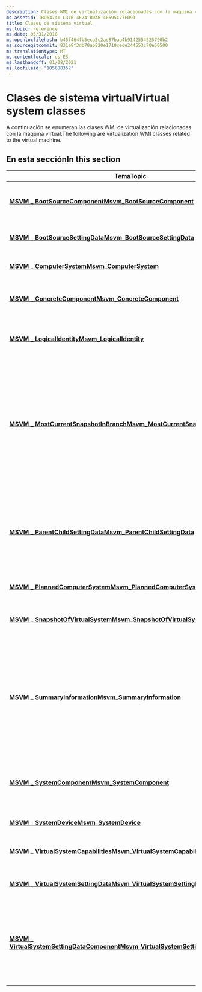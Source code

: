```yaml
---
description: Clases WMI de virtualización relacionadas con la máquina virtual.
ms.assetid: 1BD64741-C316-4E74-B0AB-4E595C77FD91
title: Clases de sistema virtual
ms.topic: reference
ms.date: 05/31/2018
ms.openlocfilehash: b45f464fb5eca5c2ae87baa4b9142554525790b2
ms.sourcegitcommit: 831e8f3db78ab820e1710cede244553c70e50500
ms.translationtype: MT
ms.contentlocale: es-ES
ms.lasthandoff: 01/08/2021
ms.locfileid: "105688352"
---
```

# <a name="virtual-system-classes"></a><span data-ttu-id="f106b-103">Clases de sistema virtual</span><span class="sxs-lookup"><span data-stu-id="f106b-103">Virtual system classes</span></span>

<span data-ttu-id="f106b-104">A continuación se enumeran las clases WMI de virtualización relacionadas con la máquina virtual.</span><span class="sxs-lookup"><span data-stu-id="f106b-104">The following are virtualization WMI classes related to the virtual machine.</span></span>

## <a name="in-this-section"></a><span data-ttu-id="f106b-105">En esta sección</span><span class="sxs-lookup"><span data-stu-id="f106b-105">In this section</span></span>



| <span data-ttu-id="f106b-106">Tema</span><span class="sxs-lookup"><span data-stu-id="f106b-106">Topic</span></span>                                                                                                | <span data-ttu-id="f106b-107">Descripción</span><span class="sxs-lookup"><span data-stu-id="f106b-107">Description</span></span>                                                                                                                                                                                                                                                                                                                                                                                                                            |
|------------------------------------------------------------------------------------------------------|----------------------------------------------------------------------------------------------------------------------------------------------------------------------------------------------------------------------------------------------------------------------------------------------------------------------------------------------------------------------------------------------------------------------------------------|
| [<span data-ttu-id="f106b-108">**MSVM \_ BootSourceComponent**</span><span class="sxs-lookup"><span data-stu-id="f106b-108">**Msvm\_BootSourceComponent**</span></span>](msvm-bootsourcecomponent.md)<br/>                             | <span data-ttu-id="f106b-109">Asocia el [**\_ BootSourceSettingData de MSVM**](msvm-bootsourcesettingdata.md) al [**MSVM general \_ VirtualSystemSettingData**](msvm-virtualsystemsettingdata.md).</span><span class="sxs-lookup"><span data-stu-id="f106b-109">Associates the [**Msvm\_BootSourceSettingData**](msvm-bootsourcesettingdata.md) to the overall [**Msvm\_VirtualSystemSettingData**](msvm-virtualsystemsettingdata.md).</span></span> <br/>                                                                                                                                                                                                                                                   |
| [<span data-ttu-id="f106b-110">**MSVM \_ BootSourceSettingData**</span><span class="sxs-lookup"><span data-stu-id="f106b-110">**Msvm\_BootSourceSettingData**</span></span>](msvm-bootsourcesettingdata.md)<br/>                         | <span data-ttu-id="f106b-111">Representa los parámetros para establecer el origen de arranque de una máquina virtual.</span><span class="sxs-lookup"><span data-stu-id="f106b-111">Represents the parameters to set the boot source of a virtual machine.</span></span> <br/>                                                                                                                                                                                                                                                                                                                                                     |
| [<span data-ttu-id="f106b-112">**MSVM \_ ComputerSystem**</span><span class="sxs-lookup"><span data-stu-id="f106b-112">**Msvm\_ComputerSystem**</span></span>](msvm-computersystem.md)<br/>                                       | <span data-ttu-id="f106b-113">Representa un sistema de equipo físico o una máquina virtual.</span><span class="sxs-lookup"><span data-stu-id="f106b-113">Represents a physical computer system or virtual machine.</span></span><br/>                                                                                                                                                                                                                                                                                                                                                                   |
| [<span data-ttu-id="f106b-114">**MSVM \_ ConcreteComponent**</span><span class="sxs-lookup"><span data-stu-id="f106b-114">**Msvm\_ConcreteComponent**</span></span>](msvm-concretecomponent.md)<br/>                                 | <span data-ttu-id="f106b-115">Asociación genérica que se usa para establecer relaciones entre elementos administrados.</span><span class="sxs-lookup"><span data-stu-id="f106b-115">A generic association used to establish 'part of' relationships between managed elements.</span></span><br/>                                                                                                                                                                                                                                                                                                                                   |
| [<span data-ttu-id="f106b-116">**MSVM \_ LogicalIdentity**</span><span class="sxs-lookup"><span data-stu-id="f106b-116">**Msvm\_LogicalIdentity**</span></span>](msvm-logicalidentity.md)<br/>                                     | <span data-ttu-id="f106b-117">Asocia dos elementos administrados que representan distintos aspectos de la misma entidad subyacente.</span><span class="sxs-lookup"><span data-stu-id="f106b-117">Associates two managed elements that represent different aspects of the same underlying entity.</span></span> <br/>                                                                                                                                                                                                                                                                                                                            |
| [<span data-ttu-id="f106b-118">**MSVM \_ MostCurrentSnapshotInBranch**</span><span class="sxs-lookup"><span data-stu-id="f106b-118">**Msvm\_MostCurrentSnapshotInBranch**</span></span>](msvm-mostcurrentsnapshotinbranch.md)<br/>             | <span data-ttu-id="f106b-119">Asocia una instancia de la clase [**MSVM \_ ComputerSystem**](msvm-computersystem.md) o [**MSVM \_ PlannedComputerSystem**](msvm-plannedcomputersystem.md) que representa un sistema virtual, con una instancia de la clase [**MSVM \_ VirtualSystemSettingData**](msvm-virtualsystemsettingdata.md) que representa la instantánea del sistema virtual que es la instantánea más reciente de una rama de instantáneas dependientes.</span><span class="sxs-lookup"><span data-stu-id="f106b-119">Associates an instance of the [**Msvm\_ComputerSystem**](msvm-computersystem.md) or [**Msvm\_PlannedComputerSystem**](msvm-plannedcomputersystem.md) class representing a virtual system, with an instance of the [**Msvm\_VirtualSystemSettingData**](msvm-virtualsystemsettingdata.md) class representing the virtual system snapshot that is the most current snapshot in a branch of dependent snapshots.</span></span><br/>            |
| [<span data-ttu-id="f106b-120">**MSVM \_ ParentChildSettingData**</span><span class="sxs-lookup"><span data-stu-id="f106b-120">**Msvm\_ParentChildSettingData**</span></span>](msvm-parentchildsettingdata.md)<br/>                       | <span data-ttu-id="f106b-121">Una asociación entre una instancia de [**MSVM \_ VirtualSystemSettingData**](msvm-virtualsystemsettingdata.md) y la instancia de **MSVM \_ VirtualSystemSettingData** que representa la instantánea más reciente en la que se basa este objeto.</span><span class="sxs-lookup"><span data-stu-id="f106b-121">An association between an instance of [**Msvm\_VirtualSystemSettingData**](msvm-virtualsystemsettingdata.md) and the **Msvm\_VirtualSystemSettingData** instance that represents the most recent snapshot upon which this object is based.</span></span><br/>                                                                                                                                                                                 |
| [<span data-ttu-id="f106b-122">**MSVM \_ PlannedComputerSystem**</span><span class="sxs-lookup"><span data-stu-id="f106b-122">**Msvm\_PlannedComputerSystem**</span></span>](msvm-plannedcomputersystem.md)<br/>                         | <span data-ttu-id="f106b-123">Representa una máquina virtual planeada.</span><span class="sxs-lookup"><span data-stu-id="f106b-123">Represents a planned virtual machine.</span></span><br/>                                                                                                                                                                                                                                                                                                                                                                                       |
| [<span data-ttu-id="f106b-124">**MSVM \_ SnapshotOfVirtualSystem**</span><span class="sxs-lookup"><span data-stu-id="f106b-124">**Msvm\_SnapshotOfVirtualSystem**</span></span>](msvm-snapshotofvirtualsystem.md)<br/>                     | <span data-ttu-id="f106b-125">Asocia un sistema virtual a una instantánea que se capturó del sistema virtual.</span><span class="sxs-lookup"><span data-stu-id="f106b-125">Associates a virtual system with a snapshot that was captured from the virtual system.</span></span><br/>                                                                                                                                                                                                                                                                                                                                      |
| [<span data-ttu-id="f106b-126">**MSVM \_ SummaryInformation**</span><span class="sxs-lookup"><span data-stu-id="f106b-126">**Msvm\_SummaryInformation**</span></span>](msvm-summaryinformation.md)<br/>                               | <span data-ttu-id="f106b-127">Se usa en los métodos [**GetSummaryInformation**](getsummaryinformation-msvm-virtualsystemmanagementservice.md) y [**GetDefinitionFileSummaryInformation**](getdefinitionfilesummaryinformation-msvm-virtualsystemmanagementservice.md) de la clase [**MSVM \_ VirtualSystemManagementService**](msvm-virtualsystemmanagementservice.md) para recuperar rápidamente la información común relacionada con una máquina virtual o una instantánea.</span><span class="sxs-lookup"><span data-stu-id="f106b-127">Used in the [**GetSummaryInformation**](getsummaryinformation-msvm-virtualsystemmanagementservice.md) and [**GetDefinitionFileSummaryInformation**](getdefinitionfilesummaryinformation-msvm-virtualsystemmanagementservice.md) methods in the [**Msvm\_VirtualSystemManagementService**](msvm-virtualsystemmanagementservice.md) class to quickly retrieve common information related to a virtual machine or snapshot.</span></span><br/> |
| [<span data-ttu-id="f106b-128">**MSVM \_ SystemComponent**</span><span class="sxs-lookup"><span data-stu-id="f106b-128">**Msvm\_SystemComponent**</span></span>](msvm-systemcomponent.md)<br/>                                     | <span data-ttu-id="f106b-129">Establece una relación de "parte de" entre un sistema y cualquier elemento del sistema administrado del que se compone.</span><span class="sxs-lookup"><span data-stu-id="f106b-129">Establishes a "part of" relationship between a system and any managed system element of which it is composed.</span></span><br/>                                                                                                                                                                                                                                                                                                               |
| [<span data-ttu-id="f106b-130">**MSVM \_ SystemDevice**</span><span class="sxs-lookup"><span data-stu-id="f106b-130">**Msvm\_SystemDevice**</span></span>](msvm-systemdevice.md)<br/>                                           | <span data-ttu-id="f106b-131">Asocia un dispositivo lógico al sistema primario.</span><span class="sxs-lookup"><span data-stu-id="f106b-131">Associates a logical device with the parent system.</span></span><br/>                                                                                                                                                                                                                                                                                                                                                                         |
| [<span data-ttu-id="f106b-132">**MSVM \_ VirtualSystemCapabilities**</span><span class="sxs-lookup"><span data-stu-id="f106b-132">**Msvm\_VirtualSystemCapabilities**</span></span>](msvm-virtualsystemcapabilities.md)<br/>                 | <span data-ttu-id="f106b-133">Describe las capacidades del [**MSVM \_ ComputerSystem**](msvm-computersystem.md)asociado.</span><span class="sxs-lookup"><span data-stu-id="f106b-133">Describes the capabilities of the associated [**Msvm\_ComputerSystem**](msvm-computersystem.md).</span></span><br/>                                                                                                                                                                                                                                                                                                                           |
| [<span data-ttu-id="f106b-134">**MSVM \_ VirtualSystemSettingData**</span><span class="sxs-lookup"><span data-stu-id="f106b-134">**Msvm\_VirtualSystemSettingData**</span></span>](msvm-virtualsystemsettingdata.md)<br/>                   | <span data-ttu-id="f106b-135">Representa la configuración específica de virtualización de una máquina virtual.</span><span class="sxs-lookup"><span data-stu-id="f106b-135">Represents the virtualization-specific settings for a virtual machine.</span></span><br/>                                                                                                                                                                                                                                                                                                                                                      |
| [<span data-ttu-id="f106b-136">**MSVM \_ VirtualSystemSettingDataComponent**</span><span class="sxs-lookup"><span data-stu-id="f106b-136">**Msvm\_VirtualSystemSettingDataComponent**</span></span>](msvm-virtualsystemsettingdatacomponent.md)<br/> | <span data-ttu-id="f106b-137">Una asociación genérica que se usa para establecer relaciones de ' parte de ' entre una instancia de [**CIM \_ VirtualSystemSettingData**](/previous-versions//cc136954(v=vs.85)) y una o más instancias de [**CIM \_ ResourceAllocationSettingData**](/previous-versions/windows/desktop/clushyperv/cim-resourceallocationsettingdata).</span><span class="sxs-lookup"><span data-stu-id="f106b-137">A generic association used to establish 'part of' relationships between one instance of [**CIM\_VirtualSystemSettingData**](/previous-versions//cc136954(v=vs.85)) and one or more instances of [**CIM\_ResourceAllocationSettingData**](/previous-versions/windows/desktop/clushyperv/cim-resourceallocationsettingdata).</span></span><br/>                                                                                                                                                 |



 

 

